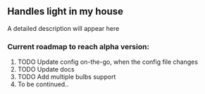 <h2>Handles light in my house</h2>

<p>A detailed description will appear here<p>

<h3>Current roadmap to reach alpha version:</h3>

<ol>
<li>TODO Update config on-the-go, when the config file changes</li>
<li>TODO Update docs</li>
<li>TODO Add multiple bulbs support</li>
<li>To be continued..</li>
</ol>
